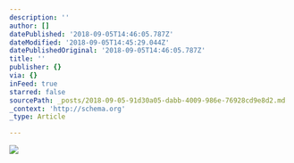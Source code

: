 ```yaml
---
description: ''
author: []
datePublished: '2018-09-05T14:46:05.787Z'
dateModified: '2018-09-05T14:45:29.044Z'
datePublishedOriginal: '2018-09-05T14:46:05.787Z'
title: ''
publisher: {}
via: {}
inFeed: true
starred: false
sourcePath: _posts/2018-09-05-91d30a05-dabb-4009-986e-76928cd9e8d2.md
_context: 'http://schema.org'
_type: Article

---
```

![](https://the-grid-user-content.s3-us-west-2.amazonaws.com/7d61b921-fa74-4e80-b3ad-ac4dd0fb1198.jpg)
